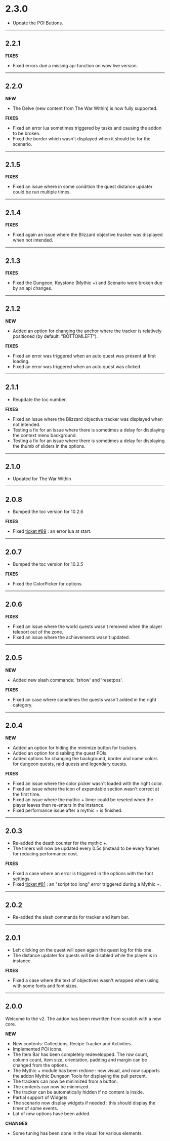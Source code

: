 # 2.3.0

- Update the POI Buttons.

---

## 2.2.1

**FIXES**

- Fixed errors due a missing api function on wow live version.

---

## 2.2.0

**NEW**

- The Delve (new content from The War Within) is now fully supported.

**FIXES**

- Fixed an error lua sometimes triggered by tasks and causing the addon to be broken.
- Fixed the border which wasn't displayed when it should be for the scenario.

---

## 2.1.5

**FIXES**

- Fixed an issue where in some condition the quest distance updater could be run multiple times.

---

## 2.1.4

**FIXES**

- Fixed again an issue where the Blizzard objective tracker was displayed when not intended.

---

## 2.1.3

**FIXES**

- Fixed the Dungeon, Keystone (Mythic +) and Scenario were broken due by an api changes.

---

## 2.1.2

**NEW**

- Added an option for changing the anchor where the tracker is relatively positioned (by default: "BOTTOMLEFT").

**FIXES**

- Fixed an error was triggered when an auto quest was present at first loading.
- Fixed an error was triggered when an auto quest was clicked.

---

## 2.1.1

- Reupdate the toc number.

**FIXES**

- Fixed an issue where the Blizzard objective tracker was displayed when not intended.
- Testing a fix for an issue where there is sometimes a delay for displaying the context menu background.
- Testing a fix for an issue where there is sometimes a delay for displaying the thumb of sliders in the options.

---

## 2.1.0

- Updated for The War Within

---

## 2.0.8

- Bumped the toc version for 10.2.6

**FIXES**

- Fixed [ticket #89](https://github.com/Skamer/Syling-Tracker/issues/89) : an error lua at start.

---

## 2.0.7

- Bumped the toc version for 10.2.5

**FIXES**

- Fixed the ColorPicker for options.

---

## 2.0.6

**FIXES**

- Fixed an issue where the world quests wasn't removed when the player teleport out of the zone.
- Fixed an issue where the achievements wasn't updated.

---

## 2.0.5

**NEW**

- Added new slash commands: 'tshow' and 'resetpos'.

**FIXES**

- Fixed an case where sometimes the quests wasn't added in the right category.

---

## 2.0.4

**NEW**

- Added an option for hiding the minimize button for trackers.
- Added an option for disabling the quest POIs.
- Added options for changing the background, border and name colors for dungeon quests, raid quests and legendary quests.

**FIXES**

- Fixed an issue where the color picker wasn't loaded with the right color.
- Fixed an issue where the icon of expandable section wasn't correct at the first time.
- Fixed an issue where the mythic + timer could be reseted when the player leaves then re-enters in the instance.
- Fixed performance issue after a mythic + is finished.

---

## 2.0.3

- Re-added the death counter for the mythic +.
- The timers will now be updated every 0.5s (instead to be every frame) for reducing performance cost.

**FIXES**

- Fixed a case where an error is triggered in the options with the font settings.
- Fixed [ticket #81](https://github.com/Skamer/Syling-Tracker/issues/81) : an "script too long" error triggered during a Mythic +.

---

## 2.0.2

- Re-added the slash commands for tracker and item bar.

---

## 2.0.1

- Left clicking on the quest will open again the quest log for this one.
- The distance updater for quests will be disabled while the player is in instance.

**FIXES**

- Fixed a case where the text of objectives wasn't wrapped when using with some fonts and font sizes.

---

## 2.0.0

Welcome to the v2. The addon has been rewritten from scratch with a new core.

**NEW**

- New contents: Collections, Recipe Tracker and Activities.
- Implemented POI icons.
- The Item Bar has been completely redevelopped. The row count, column count, item size, orientation, padding and margin can be changed from the options.
- The Mythic + module has been redone : new visual, and now supports the addon Mythic Dungeon Tools for displaying the pull percent.
- The trackers can now be minimized from a button.
- The contents can now be minimized.
- The tracker can be automatically hidden if no content is inside.
- Partial support of Widgets
- The scenario now display widgets if needed : this should display the timer of some events.
- Lot of new options have been added.

**CHANGES**

- Some tuning has been done in the visual for various elements.

